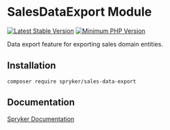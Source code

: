 # SalesDataExport Module
[![Latest Stable Version](https://poser.pugx.org/spryker/sales-data-export/v/stable.svg)](https://packagist.org/packages/spryker/sales-data-export)
[![Minimum PHP Version](https://img.shields.io/badge/php-%3E%3D%208.1-8892BF.svg)](https://php.net/)

Data export feature for exporting sales domain entities.

## Installation

```
composer require spryker/sales-data-export
```

## Documentation

[Spryker Documentation](https://docs.spryker.com)

